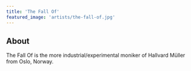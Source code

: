 ```yaml
---
title: 'The Fall Of'
featured_image: 'artists/the-fall-of.jpg'
---
```


## About

The Fall Of is the more industrial/experimental moniker of Hallvard Müller from Oslo, Norway.

